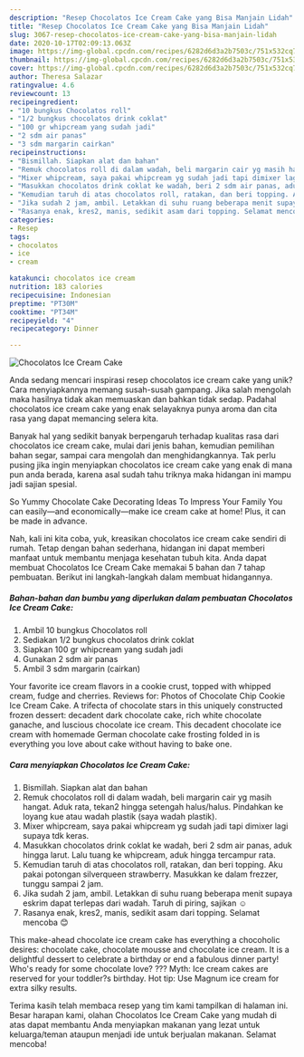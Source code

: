 ```yaml
---
description: "Resep Chocolatos Ice Cream Cake yang Bisa Manjain Lidah"
title: "Resep Chocolatos Ice Cream Cake yang Bisa Manjain Lidah"
slug: 3067-resep-chocolatos-ice-cream-cake-yang-bisa-manjain-lidah
date: 2020-10-17T02:09:13.063Z
image: https://img-global.cpcdn.com/recipes/6282d6d3a2b7503c/751x532cq70/chocolatos-ice-cream-cake-foto-resep-utama.jpg
thumbnail: https://img-global.cpcdn.com/recipes/6282d6d3a2b7503c/751x532cq70/chocolatos-ice-cream-cake-foto-resep-utama.jpg
cover: https://img-global.cpcdn.com/recipes/6282d6d3a2b7503c/751x532cq70/chocolatos-ice-cream-cake-foto-resep-utama.jpg
author: Theresa Salazar
ratingvalue: 4.6
reviewcount: 13
recipeingredient:
- "10 bungkus Chocolatos roll"
- "1/2 bungkus chocolatos drink coklat"
- "100 gr whipcream yang sudah jadi"
- "2 sdm air panas"
- "3 sdm margarin cairkan"
recipeinstructions:
- "Bismillah. Siapkan alat dan bahan"
- "Remuk chocolatos roll di dalam wadah, beli margarin cair yg masih hangat. Aduk rata, tekan2 hingga setengah halus/halus. Pindahkan ke loyang kue atau wadah plastik (saya wadah plastik)."
- "Mixer whipcream, saya pakai whipcream yg sudah jadi tapi dimixer lagi supaya tdk keras."
- "Masukkan chocolatos drink coklat ke wadah, beri 2 sdm air panas, aduk hingga larut. Lalu tuang ke whipcream, aduk hingga tercampur rata."
- "Kemudian taruh di atas chocolatos roll, ratakan, dan beri topping. Aku pakai potongan silverqueen strawberry. Masukkan ke dalam frezzer, tunggu sampai 2 jam."
- "Jika sudah 2 jam, ambil. Letakkan di suhu ruang beberapa menit supaya eskrim dapat terlepas dari wadah. Taruh di piring, sajikan ☺"
- "Rasanya enak, kres2, manis, sedikit asam dari topping. Selamat mencoba 😊"
categories:
- Resep
tags:
- chocolatos
- ice
- cream

katakunci: chocolatos ice cream 
nutrition: 183 calories
recipecuisine: Indonesian
preptime: "PT30M"
cooktime: "PT34M"
recipeyield: "4"
recipecategory: Dinner

---
```



![Chocolatos Ice Cream Cake](https://img-global.cpcdn.com/recipes/6282d6d3a2b7503c/751x532cq70/chocolatos-ice-cream-cake-foto-resep-utama.jpg)

Anda sedang mencari inspirasi resep chocolatos ice cream cake yang unik? Cara menyiapkannya memang susah-susah gampang. Jika salah mengolah maka hasilnya tidak akan memuaskan dan bahkan tidak sedap. Padahal chocolatos ice cream cake yang enak selayaknya punya aroma dan cita rasa yang dapat memancing selera kita.

Banyak hal yang sedikit banyak berpengaruh terhadap kualitas rasa dari chocolatos ice cream cake, mulai dari jenis bahan, kemudian pemilihan bahan segar, sampai cara mengolah dan menghidangkannya. Tak perlu pusing jika ingin menyiapkan chocolatos ice cream cake yang enak di mana pun anda berada, karena asal sudah tahu triknya maka hidangan ini mampu jadi sajian spesial.

So Yummy Chocolate Cake Decorating Ideas To Impress Your Family You can easily—and economically—make ice cream cake at home! Plus, it can be made in advance.


Nah, kali ini kita coba, yuk, kreasikan chocolatos ice cream cake sendiri di rumah. Tetap dengan bahan sederhana, hidangan ini dapat memberi manfaat untuk membantu menjaga kesehatan tubuh kita. Anda dapat membuat Chocolatos Ice Cream Cake memakai 5 bahan dan 7 tahap pembuatan. Berikut ini langkah-langkah dalam membuat hidangannya.

<!--inarticleads1-->

##### Bahan-bahan dan bumbu yang diperlukan dalam pembuatan Chocolatos Ice Cream Cake:

1. Ambil 10 bungkus Chocolatos roll
1. Sediakan 1/2 bungkus chocolatos drink coklat
1. Siapkan 100 gr whipcream yang sudah jadi
1. Gunakan 2 sdm air panas
1. Ambil 3 sdm margarin (cairkan)


Your favorite ice cream flavors in a cookie crust, topped with whipped cream, fudge and cherries. Reviews for: Photos of Chocolate Chip Cookie Ice Cream Cake. A trifecta of chocolate stars in this uniquely constructed frozen dessert: decadent dark chocolate cake, rich white chocolate ganache, and luscious chocolate ice cream. This decadent chocolate ice cream with homemade German chocolate cake frosting folded in is everything you love about cake without having to bake one. 

<!--inarticleads2-->

##### Cara menyiapkan Chocolatos Ice Cream Cake:

1. Bismillah. Siapkan alat dan bahan
1. Remuk chocolatos roll di dalam wadah, beli margarin cair yg masih hangat. Aduk rata, tekan2 hingga setengah halus/halus. Pindahkan ke loyang kue atau wadah plastik (saya wadah plastik).
1. Mixer whipcream, saya pakai whipcream yg sudah jadi tapi dimixer lagi supaya tdk keras.
1. Masukkan chocolatos drink coklat ke wadah, beri 2 sdm air panas, aduk hingga larut. Lalu tuang ke whipcream, aduk hingga tercampur rata.
1. Kemudian taruh di atas chocolatos roll, ratakan, dan beri topping. Aku pakai potongan silverqueen strawberry. Masukkan ke dalam frezzer, tunggu sampai 2 jam.
1. Jika sudah 2 jam, ambil. Letakkan di suhu ruang beberapa menit supaya eskrim dapat terlepas dari wadah. Taruh di piring, sajikan ☺
1. Rasanya enak, kres2, manis, sedikit asam dari topping. Selamat mencoba 😊


This make-ahead chocolate ice cream cake has everything a chocoholic desires: chocolate cake, chocolate mousse and chocolate ice cream. It is a delightful dessert to celebrate a birthday or end a fabulous dinner party! Who&#39;s ready for some chocolate love? ??? Myth: Ice cream cakes are reserved for your toddler?s birthday. Hot tip: Use Magnum ice cream for extra silky results. 

Terima kasih telah membaca resep yang tim kami tampilkan di halaman ini. Besar harapan kami, olahan Chocolatos Ice Cream Cake yang mudah di atas dapat membantu Anda menyiapkan makanan yang lezat untuk keluarga/teman ataupun menjadi ide untuk berjualan makanan. Selamat mencoba!
